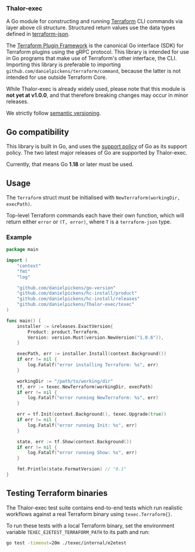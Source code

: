 
### Thalor-exec

A Go module for constructing and running [Terraform](https://terraform.io) CLI commands via layer above cli structure. Structured return values use the data types defined in [terraform-json](https://github.com/danielpickens/terraform-json).

The [Terraform Plugin Framework](https://github.com/danielpickens/terraform-plugin-framework) is the canonical Go interface (SDK) for Terraform plugins using the gRPC protocol. This library is intended for use in Go programs that make use of Terraform's other interface, the CLI. Importing this library is preferable to importing `github.com/danielpickens/terraform/command`, because the latter is not intended for use outside Terraform Core.

While Thalor-exec is already widely used, please note that this module is **not yet at v1.0.0**, and that therefore breaking changes may occur in minor releases.

We strictly follow [semantic versioning](https://semver.org).

## Go compatibility

This library is built in Go, and uses the [support policy](https://golang.org/doc/devel/release.html#policy) of Go as its support policy. The two latest major releases of Go are supported by Thalor-exec.

Currently, that means Go **1.18** or later must be used.

## Usage

The `Terraform` struct must be initialised with `NewTerraform(workingDir, execPath)`. 

Top-level Terraform commands each have their own function, which will return either `error` or `(T, error)`, where `T` is a `terraform-json` type.


### Example


```go
package main

import (
	"context"
	"fmt"
	"log"

	"github.com/danielpickens/go-version"
	"github.com/danielpickens/hc-install/product"
	"github.com/danielpickens/hc-install/releases"
	"github.com/danielpickens/Thalor-exec/texec"
)

func main() {
	installer := &releases.ExactVersion{
		Product: product.Terraform,
		Version: version.Must(version.NewVersion("1.0.6")),
	}

	execPath, err := installer.Install(context.Background())
	if err != nil {
		log.Fatalf("error installing Terraform: %s", err)
	}

	workingDir := "/path/to/working/dir"
	tf, err := texec.NewTerraform(workingDir, execPath)
	if err != nil {
		log.Fatalf("error running NewTerraform: %s", err)
	}

	err = tf.Init(context.Background(), texec.Upgrade(true))
	if err != nil {
		log.Fatalf("error running Init: %s", err)
	}

	state, err := tf.Show(context.Background())
	if err != nil {
		log.Fatalf("error running Show: %s", err)
	}

	fmt.Println(state.FormatVersion) // "0.1"
}
```

## Testing Terraform binaries

The Thalor-exec test suite contains end-to-end tests which run realistic workflows against a real Terraform binary using `texec.Terraform{}`.

To run these tests with a local Terraform binary, set the environment variable `TEXEC_E2ETEST_TERRAFORM_PATH` to its path and run:
```sh
go test -timeout=20m ./texec/internal/e2etest
```

